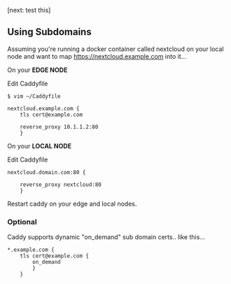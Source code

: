 [next: test this]

## Using Subdomains


Assuming you're running a docker container called nextcloud on your local node and want to map https://nextcloud.example.com into it...

On your **EDGE NODE**

Edit Caddyfile
```
$ vim ~/Caddyfile

nextcloud.example.com {
	tls cert@example.com

	reverse_proxy 10.1.1.2:80
	}
```

On your **LOCAL NODE**

Edit Caddyfile
```
nextcloud.domain.com:80 {

	reverse_proxy nextcloud:80
	}
```

Restart caddy on your edge and local nodes.


### Optional
Caddy supports dynamic "on_demand" sub domain certs.. like this...
```
*.example.com {
	tls cert@example.com {
		on_demand
		}
	}
```


